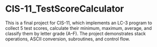 # CIS-11_TestScoreCalculator
This is a final project for CIS-11, which implements an LC-3 program to collect 5 test scores, calculate their minimum, maximum, average, and classify them by letter grade (A–F). The project demonstrates stack operations, ASCII conversion, subroutines, and control flow.
